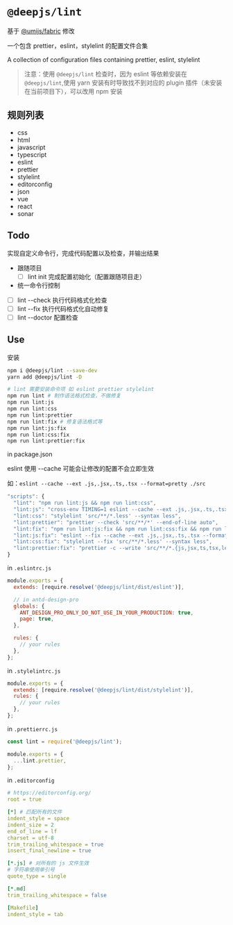 <!-- @format -->

# `@deepjs/lint`

基于 [@umijs/fabric](https://github.com/umijs/fabric) 修改

一个包含 prettier，eslint，stylelint 的配置文件合集

A collection of configuration files containing prettier, eslint, stylelint

> 注意：使用 `@deepjs/lint` 检查时，因为 eslint 等依赖安装在 `@deepjs/lint`,使用 yarn 安装有时导致找不到对应的 plugin 插件（未安装在当前项目下），可以改用 npm 安装

## 规则列表

- css
- html
- javascript
- typescript
- eslint
- prettier
- stylelint
- editorconfig
- json
- vue
- react
- sonar

## Todo

实现自定义命令行，完成代码配置以及检查，并输出结果

- 跟随项目
  - [ ] lint init 完成配置初始化（配置跟随项目走）
- 统一命令行控制
- [ ] lint --check 执行代码格式化检查
- [ ] lint --fix 执行代码格式化自动修复
- [ ] lint --doctor 配置检查

## Use

安装

```bash
npm i @deepjs/lint --save-dev
yarn add @deepjs/lint -D

# lint 需要安装命令项 如 eslint prettier stylelint
npm run lint # 制作语法格式检查，不做修复
npm run lint:js
npm run lint:css
npm run lint:prettier
npm run lint:fix # 修复语法格式等
npm run lint:js:fix
npm run lint:css:fix
npm run lint:prettier:fix

```

in package.json

eslint 使用 --cache 可能会让修改的配置不会立即生效

如：`eslint --cache --ext .js,.jsx,.ts,.tsx --format=pretty ./src`

```js
"scripts": {
  "lint": "npm run lint:js && npm run lint:css",
  "lint:js": "cross-env TIMING=1 eslint --cache --ext .js,.jsx,.ts,.tsx --format=pretty ./src",
  "lint:css": "stylelint 'src/**/*.less' --syntax less",
  "lint:prettier": "prettier --check 'src/**/*' --end-of-line auto",
  "lint:fix": "npm run lint:js:fix && npm run lint:css:fix && npm run lint:prettier:fix",
  "lint:js:fix": "eslint --fix --cache --ext .js,.jsx,.ts,.tsx --format=pretty ./src",
  "lint:css:fix": "stylelint --fix 'src/**/*.less' --syntax less",
  "lint:prettier:fix": "prettier -c --write 'src/**/*.{js,jsx,ts,tsx,less,md,json}' && git diff && prettier --version",
}
```

in `.eslintrc.js`

```js
module.exports = {
  extends: [require.resolve('@deepjs/lint/dist/eslint')],

  // in antd-design-pro
  globals: {
    ANT_DESIGN_PRO_ONLY_DO_NOT_USE_IN_YOUR_PRODUCTION: true,
    page: true,
  },

  rules: {
    // your rules
  },
};
```

in `.stylelintrc.js`

```js
module.exports = {
  extends: [require.resolve('@deepjs/lint/dist/stylelint')],
  rules: {
    // your rules
  },
};
```

in `.prettierrc.js`

```js
const lint = require('@deepjs/lint');

module.exports = {
  ...lint.prettier,
};
```

in `.editorconfig`

```yaml
# https://editorconfig.org/
root = true

[*] # 匹配所有的文件
indent_style = space
indent_size = 2
end_of_line = lf
charset = utf-8
trim_trailing_whitespace = true
insert_final_newline = true

[*.js] # 对所有的 js 文件生效
# 字符串使用单引号
quote_type = single

[*.md]
trim_trailing_whitespace = false

[Makefile]
indent_style = tab
```
